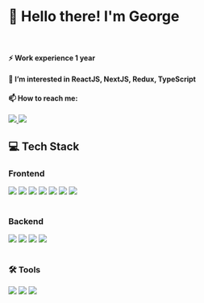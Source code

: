 <h1>👋 Hello there! I'm George</h1>

<br>

<h4>⚡ Work experience 1 year</h4>
<h4>👀 I’m interested in ReactJS, NextJS, Redux, TypeScript</h4>
<h4>📫 How to reach me:</h4>
<a target="_blank" href='mailto:gromov.dev13@gmail.com'>
<img src="https://img.shields.io/badge/Email-EA4335?style=for-the-badge&logo=google&logoColor=FBBC04" />
</a>
<a target="_blank" href="https://t.me/george_dev13">
<img src="https://img.shields.io/badge/Telegram-2CA5E0?style=for-the-badge&logo=telegram&logoColor=white" />
</a>

<br>

<h2>💻 Tech Stack</h2>
<div>
<div>
<h3>Frontend</h3>
<img src="https://img.shields.io/badge/react-20232A?style=for-the-badge&logo=react&logoColor=61DAFB" />
<img src="https://img.shields.io/badge/nextJS-000?style=for-the-badge&logo=next.js&logoColor=white" />
<img src="https://img.shields.io/badge/astro-30254B?style=for-the-badge&logo=astro&logoColor=white" />
<img src="https://img.shields.io/badge/typeScript-007ACC?style=for-the-badge&logo=typescript&logoColor=white" />
<img src="https://img.shields.io/badge/redux_Toolkit-593D88?style=for-the-badge&logo=redux&logoColor=white" />
<img src="https://img.shields.io/badge/tailwind-0F172A?style=for-the-badge&logo=tailwindcss&logoColor=38BDF8" />
<img src="https://img.shields.io/badge/sass-CF649A.svg?&style=for-the-badge&logo=sass&logoColor=fff" />
</div>
	
<br>
	
<div>
<h3>Backend</h3>
<img src="https://img.shields.io/badge/nodejs-5B8F4E?style=for-the-badge&logo=node.js&logoColor=white" />
<img src="https://img.shields.io/badge/express-fff?style=for-the-badge&logo=express&logoColor=000" />
<img src="https://img.shields.io/badge/jwt-000?style=for-the-badge&logo=jwt.io&logoColor=000" />
<img src="https://img.shields.io/badge/mogodb-023430?style=for-the-badge&logo=mongodb&logoColor=00ED64" />
</div>
	
<br>

<div>
<h3>🛠 Tools</h3>
<img src="https://img.shields.io/badge/git-F05033.svg?&style=for-the-badge&logo=git&logoColor=fff" />
<img src="https://img.shields.io/badge/github-000.svg?&style=for-the-badge&logo=github&logoColor=fff" />
<img src="https://img.shields.io/badge/figma-30254B?style=for-the-badge&logo=figma&logoColor=white" />
</div>
</div>

<!--
<h2>💻 Tech Stack</h2>

<br>

-	General
	-	HTML, CSS, JavaScript, TypeScript, Git, Github, Figma
<br>

-	Frontend
	-	ReactJS, NextJS, Astro, Redux, Sass, Tailwind, Storybook, Strapi
<br>

-	Backend
	-	NodeJS, ExpressJS, JWT, MongoDB
<br>

-	Code Quality
	-	Eslint, Stylelint, Prettier
<br>

-	Testing
	-	Jest, Cypress


<h3>General</h3>


<table width='100%'>
  <tr>
	<td align="center" width="110" height="110">
      <img src="https://github.com/devicons/devicon/blob/master/icons/html5/html5-original.svg" width="36" height="36" alt="html" />
      <br>HTML
    </td>
		<td align="center" width="110" height="110"> 
        <img src="https://github.com/devicons/devicon/blob/master/icons/css3/css3-original.svg" width="36" height="36" alt="css" />
      <br>CSS
    </td>
    <td align="center" width="110" height="110">
        <img src="https://raw.githubusercontent.com/devicons/devicon/1119b9f84c0290e0f0b38982099a2bd027a48bf1/icons/javascript/javascript-original.svg" width="36" height="36" alt="javascript" />
      <br>JavaScript
    </td>
    <td align="center" width="110" height="110">
        <img src="https://raw.githubusercontent.com/devicons/devicon/1119b9f84c0290e0f0b38982099a2bd027a48bf1/icons/typescript/typescript-original.svg" width="36" height="36" alt="typescript" />
      <br>TypeScript
    </td>
    <td align="center" width="110" height="110">
        <img src="https://raw.githubusercontent.com/devicons/devicon/1119b9f84c0290e0f0b38982099a2bd027a48bf1/icons/figma/figma-original.svg" width="36" height="36" alt="figma" />
      <br>Figma
    </td>
    <td align="center" width="110" height="110">
        <img src="https://raw.githubusercontent.com/devicons/devicon/1119b9f84c0290e0f0b38982099a2bd027a48bf1/icons/git/git-original.svg" width="36" height="36" alt="git" />
      <br>Git
    </td>
    <td align="center" width="110" height="110"> 
        <img src="https://github.com/devicons/devicon/blob/master/icons/github/github-original.svg" width="36" height="36" alt="github" />
      <br>Github
    </td>
  </tr> 
</table>

<br>

<h3>Frontend</h3>

<table width='100%'>
  <tr>
    <td align="center" width="110" height="110">
      <img src="https://raw.githubusercontent.com/samfromaway/samfromaway/master/.github/images/nextjs.png" width="36" height="36" alt="Next" />
      <br>Next JS
    </td>
   <td align="center" width="110" height="110">
      <img src="https://brandlogos.net/wp-content/uploads/2020/09/react-logo.png" width="36" height="36" alt="React" />
      <br>React JS
    </td>
 		<td align="center" width="110" height="110">
      <img src="https://cdn.worldvectorlogo.com/logos/redux.svg" width="36" height="36" alt="Redux" />
      <br>Redux Toolkit
    </td>
		<td align="center" width="110" height="110"> 
      <img src="https://brandeps.com/icon-download/S/Storybook-icon-vector-02.svg" width="36" height="36" alt="storybook" />
      <br>Storybook
    </td>
    <td align="center" width="110" height="110">
      <img src="https://brandeps.com/icon-download/S/Sass-icon-vector-04.svg" width="36" height="36" alt="Sass" />
      <br>Sass
    </td>
   <td align="center" width="110" height="110">
      <img src="https://github.com/devicons/devicon/blob/master/icons/tailwindcss/tailwindcss-plain.svg" width="36" height="36" alt="Tailwind" />
      <br>Tailwind
    </td>
   <td align="center" width="110" height="110">
      <img src="https://cdn.worldvectorlogo.com/logos/bootstrap-4.svg" width="36" height="36" alt="Bootstrap" />
      <br>Bootstrap
    </td>
  </tr> 
    <tr>
    <td align="center" width="110" height="110"> 
      <img src="https://brandeps.com/icon-download/W/Webpack-icon-vector-02.svg" width="36" height="36" alt="Webpack" />
      <br>Webpack
    </td>
    <td align="center" width="110" height="110"> 
      <img src="https://vitejs.dev/logo.svg" width="36" height="36" alt="Vite" />
      <br>Vite
    </td> 
  </tr> 
</table>

<br>

<h3>Code Quality</h3>

<table width='100%'>
  <tr>
	  <td align="center" width="110" height="110">
      <img src="https://brandeps.com/icon-download/P/Prettier-icon-vector-02.svg" width="36" height="36" alt="prettier" />
      <br>Prettier
    </td>
     <td align="center" width="110" height="110">
      <img src="https://brandeps.com/icon-download/E/Eslint-icon-vector-02.svg" width="36" height="36" alt="eslint" />
      <br>Eslint
    </td>
    <td align="center" width="110" height="110">
      <img src="https://brandeps.com/logo-download/S/Stylelint-logo-vector-01.svg" width="36" height="36" alt="Prettier" />
      <br>Stylelint
    </td>
  </tr> 
</table>

<br>

<h3>Testing</h3>

<table width='100%'>
  <tr>
     <td align="center" width="110" height="110"> 
        <img src="https://brandeps.com/icon-download/J/Jest-icon-vector-02.svg" width="36" height="36" alt="Jest" />
      <br>Jest
    </td>
    <td align="center" width="110" height="110"> 
      <img src="https://brandeps.com/icon-download/C/Cypress-icon-vector-01.svg" width="36" height="36" alt="cypress" />
      <br>Cypress
    </td>
  </tr> 
</table>

<br>


- 👋 Hi, I’m George
- 👀 I’m interested in TypeScript, React, NextJS
- ⚡ Technologies:
  - JavaScript, TypeScript, 
  - React, Next.js, Astro
  - Redux Toolkit, Zustand

- 📫 How to reach me:
  - gromov.dev13@gmail.com 


**GromovGeorge/GromovGeorge** is a ✨ _special_ ✨ repository because its `README.md` (this file) appears on your GitHub profile.

Here are some ideas to get you started:

- 🔭 I’m currently working on ...
- 🌱 I’m currently learning ...
- 👯 I’m looking to collaborate on ...
- 🤔 I’m looking for help with ...
- 💬 Ask me about ...
- 📫 How to reach me: ...
- 😄 Pronouns: ...
- ⚡ Fun fact: ...
-->

